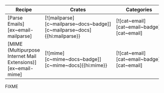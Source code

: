 | Recipe | Crates | Categories |
|--------|--------|------------|
| [Parse Emails][ex~email-mailparse] | [![mailparse][c~mailparse~docs~badge]][c~mailparse~docs]{{hi:mailparse}} | [![cat~email][cat~email~badge]][cat~email] |
| [MIME (Multipurpose Internet Mail Extensions)][ex~email-mime] | [![mime][c~mime~docs~badge]][c~mime~docs]{{hi:mime}} | [![cat~email][cat~email~badge]][cat~email] |

<div class="hidden">
FIXME
</div>
